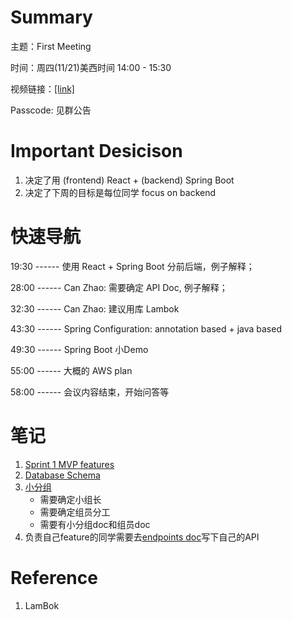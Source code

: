 # Summary
主题：First Meeting

时间：周四(11/21)美西时间 14:00 - 15:30

视频链接：[[link]](https://us02web.zoom.us/rec/share/cYqOyBg5M9ZZuwf9zFqz5kEyFOcvHQvqxwvBgUVZkvFMjmAsCaYzStHhvQalzDeD.OgN_WIAf06sZKDoq)

Passcode: 见群公告

# Important Desicison
1. 决定了用 (frontend) React + (backend) Spring Boot
2. 决定了下周的目标是每位同学 focus on backend

# 快速导航
19:30 ------ 使用 React + Spring Boot 分前后端，例子解释；

28:00 ------ Can Zhao: 需要确定 API Doc, 例子解释；

32:30 ------ Can Zhao: 建议用库 Lambok

43:30 ------ Spring Configuration: annotation based + java based

49:30 ------ Spring Boot 小Demo

55:00 ------ 大概的 AWS plan

58:00 ------ 会议内容结束，开始问答等


# 笔记
1. [Sprint 1 MVP features](https://docs.google.com/document/d/1-DcBUM5C133_LKRSqJHfKrMgn_DZwZKon8JT4nnUrpM/edit?usp=sharing#)
2. [Database Schema](https://docs.google.com/spreadsheets/d/1992QcHV6gkmQZJ0B5y45SJnld8CYQbbw-GIi5WuS334/edit?usp=sharing#gid=1597623367
)
3. [小分组](https://docs.google.com/spreadsheets/d/1992QcHV6gkmQZJ0B5y45SJnld8CYQbbw-GIi5WuS334/edit?usp=sharing#gid=1128399482)
	* 需要确定小组长
	* 需要确定组员分工
	* 需要有小分组doc和组员doc
4. 负责自己feature的同学需要去[endpoints doc](https://docs.google.com/spreadsheets/d/1992QcHV6gkmQZJ0B5y45SJnld8CYQbbw-GIi5WuS334/edit?usp=sharing#gid=1844065228)写下自己的API

# Reference
1. LamBok

